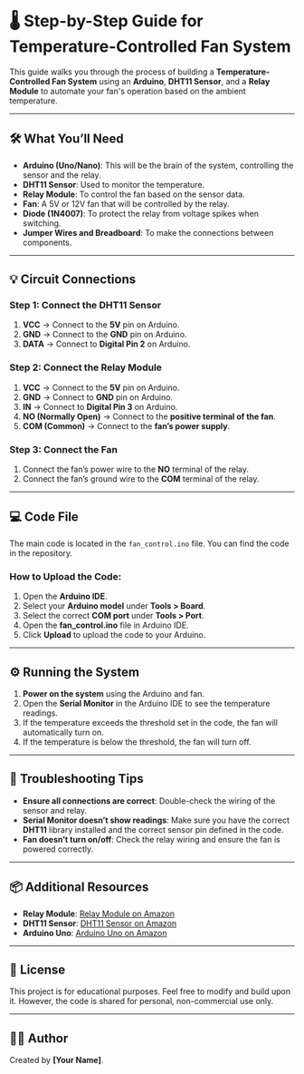 # 🌡️ Step-by-Step Guide for Temperature-Controlled Fan System

This guide walks you through the process of building a **Temperature-Controlled Fan System** using an **Arduino**, **DHT11 Sensor**, and a **Relay Module** to automate your fan's operation based on the ambient temperature.

---

## 🛠️ What You’ll Need

- **Arduino (Uno/Nano)**: This will be the brain of the system, controlling the sensor and the relay.
- **DHT11 Sensor**: Used to monitor the temperature.
- **Relay Module**: To control the fan based on the sensor data.
- **Fan**: A 5V or 12V fan that will be controlled by the relay.
- **Diode (1N4007)**: To protect the relay from voltage spikes when switching.
- **Jumper Wires and Breadboard**: To make the connections between components.

---

## 💡 Circuit Connections

### **Step 1: Connect the DHT11 Sensor**
1. **VCC** → Connect to the **5V** pin on Arduino.
2. **GND** → Connect to the **GND** pin on Arduino.
3. **DATA** → Connect to **Digital Pin 2** on Arduino.

### **Step 2: Connect the Relay Module**
1. **VCC** → Connect to the **5V** pin on Arduino.
2. **GND** → Connect to **GND** pin on Arduino.
3. **IN** → Connect to **Digital Pin 3** on Arduino.
4. **NO (Normally Open)** → Connect to the **positive terminal of the fan**.
5. **COM (Common)** → Connect to the **fan’s power supply**.

### **Step 3: Connect the Fan**
1. Connect the fan’s power wire to the **NO** terminal of the relay.
2. Connect the fan’s ground wire to the **COM** terminal of the relay.

---

## 💻 Code File

The main code is located in the `fan_control.ino` file. You can find the code in the repository.

### How to Upload the Code:
1. Open the **Arduino IDE**.
2. Select your **Arduino model** under **Tools > Board**.
3. Select the correct **COM port** under **Tools > Port**.
4. Open the **fan_control.ino** file in Arduino IDE.
5. Click **Upload** to upload the code to your Arduino.

---

## ⚙️ Running the System

1. **Power on the system** using the Arduino and fan.
2. Open the **Serial Monitor** in the Arduino IDE to see the temperature readings.
3. If the temperature exceeds the threshold set in the code, the fan will automatically turn on.
4. If the temperature is below the threshold, the fan will turn off.

---

## 🧠 Troubleshooting Tips

- **Ensure all connections are correct**: Double-check the wiring of the sensor and relay.
- **Serial Monitor doesn’t show readings**: Make sure you have the correct **DHT11** library installed and the correct sensor pin defined in the code.
- **Fan doesn’t turn on/off**: Check the relay wiring and ensure the fan is powered correctly.

---

## 📦 Additional Resources

- **Relay Module**: [Relay Module on Amazon](https://www.amazon.com/dp/B07JYV2PHH)
- **DHT11 Sensor**: [DHT11 Sensor on Amazon](https://www.amazon.com/dp/B01LZ1G7Z0)
- **Arduino Uno**: [Arduino Uno on Amazon](https://www.amazon.com/dp/B008GRTSV6)

---

## 📜 License

This project is for educational purposes. Feel free to modify and build upon it. However, the code is shared for personal, non-commercial use only.

---

## 🙋‍♂️ Author

Created by **[Your Name]**.
